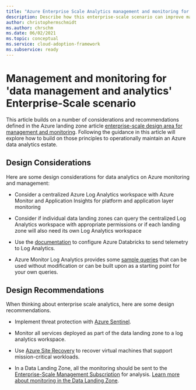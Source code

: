 ```yaml
---
title: "Azure Enterprise Scale Analytics management and monitoring for 'data management and analytics'"
description: Describe how this enterprise-scale scenario can improve management and monitoring of 'data management and analytics'
author: christophermschmidt
ms.author: chrschm
ms.date: 06/02/2021
ms.topic: conceptual
ms.service: cloud-adoption-framework
ms.subservice: ready
---
```


# Management and monitoring for 'data management and analytics' Enterprise-Scale scenario

This article builds on a number of considerations and recommendations defined in the Azure landing zone article [enterprise-scale design area for management and monitoring](/azure/cloud-adoption-framework/ready/enterprise-scale/management-and-monitoring). Following the guidance in this article will explore how to build on those principles to operationally maintain an Azure data analytics estate. 

## Design Considerations

Here are some design considerations for data analytics on Azure monitoring and management:

* Consider a centralized Azure Log Analytics workspace with Azure Monitor and Application Insights for platform and application layer monitoring

* Consider if individual data landing zones can query the centralized Log Analytics workspace with appropriate permissions or if each landing zone will also need its own Log Analytics workspace

* Use the [documentation](/azure/architecture/databricks-monitoring/) to configure Azure Databricks to send telemetry to Log Analytics. 

* Azure Monitor Log Analytics provides some [sample queries](/azure/azure-monitor/logs/queries) that can be used without modification or can be built upon as a starting point for your own queries.

## Design Recommendations

When thinking about enterprise scale analytics, here are some design recommendations.

* Implement threat protection with [Azure Sentinel](/azure/sentinel/overview).

* Monitor all services deployed as part of the data landing zone to a log analytics workspace.

* Use [Azure Site Recovery](/azure/site-recovery/site-recovery-overview) to recover virtual machines that support mission-critical workloads.

* In a Data Landing Zone, all the monitoring should be sent to the [Enterprise-Scale Management Subscription](/azure/cloud-adoption-framework/ready/enterprise-scale/management-and-monitoring) for analysis. [Learn more about monitoring in the Data Landing Zone](data-lake-services.md#monitoring).
